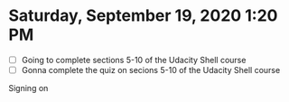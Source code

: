 # Saturday, September 19, 2020 1:20 PM
- [ ] Going to complete sections 5-10 of the Udacity Shell course
- [ ] Gonna complete the quiz on secions 5-10 of the Udacity Shell course

Signing on
